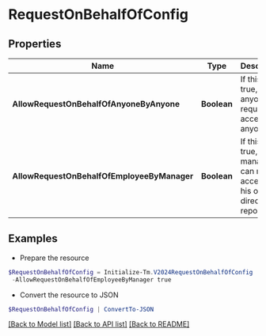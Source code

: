 # RequestOnBehalfOfConfig
## Properties

Name | Type | Description | Notes
------------ | ------------- | ------------- | -------------
**AllowRequestOnBehalfOfAnyoneByAnyone** | **Boolean** | If this is true, anyone can request access for anyone. | [optional] [default to $false]
**AllowRequestOnBehalfOfEmployeeByManager** | **Boolean** | If this is true, a manager can request access for his or her direct reports. | [optional] [default to $false]

## Examples

- Prepare the resource
```powershell
$RequestOnBehalfOfConfig = Initialize-Tm.V2024RequestOnBehalfOfConfig  -AllowRequestOnBehalfOfAnyoneByAnyone true `
 -AllowRequestOnBehalfOfEmployeeByManager true
```

- Convert the resource to JSON
```powershell
$RequestOnBehalfOfConfig | ConvertTo-JSON
```

[[Back to Model list]](../README.md#documentation-for-models) [[Back to API list]](../README.md#documentation-for-api-endpoints) [[Back to README]](../README.md)

